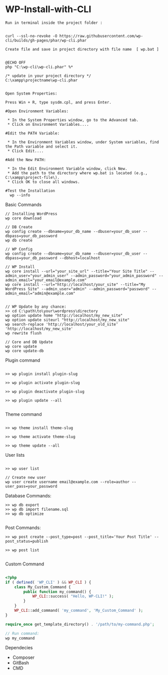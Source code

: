 # WP-Install-with-CLI

``` Run in terminal inside the project folder : ``` 

``` 

curl --ssl-no-revoke -O https://raw.githubusercontent.com/wp-cli/builds/gh-pages/phar/wp-cli.phar

```

``` Create file and save in project directory with file name  [ wp.bat ] ```
```

@ECHO OFF
php "C:\wp-cli\wp-cli.phar" %* 

/* update in your project directory */
C:\xampp\projectname\wp-cli.phar

```

```

Open System Properties:

Press Win + R, type sysdm.cpl, and press Enter.

#Open Environment Variables:

 * In the System Properties window, go to the Advanced tab.
 * Click on Environment Variables....

#Edit the PATH Variable:

 * In the Environment Variables window, under System variables, find the Path variable and select it.
 * Click Edit....

#Add the New PATH:

 * In the Edit Environment Variable window, click New.
 * Add the path to the directory where wp.bat is located (e.g., C:\xampp\project-file\).
 * Click OK to close all windows.

#Test the Installation
  wp --info

```

Basic Commands

```
// Installing WordPress
wp core download

// DB Create
wp config create --dbname=your_db_name --dbuser=your_db_user --dbpass=your_db_password
wp db create

// WP Config
wp config create --dbname=your_db_name --dbuser=your_db_user --dbpass=your_db_password --dbhost=localhost

// WP Install
wp core install --url="your_site_url" --title="Your Site Title" --admin_user="your_admin_user" --admin_password="your_admin_password" --admin_email="your_email@example.com"
wp core install --url="http://localhost/your_site" --title="My WordPress Site" --admin_user="admin" --admin_password="password" --admin_email="admin@example.com"


// WP Update by any chance: 
>> cd C:\path\to\your\wordpress\directory
wp option update home "http://localhost/my_new_site"
wp option update siteurl "http://localhost/my_new_site"
wp search-replace 'http://localhost/your_old_site' 'http://localhost/my_new_site'
wp rewrite flush

// Core and DB Update
wp core update
wp core update-db

```

Plugin command
```

>> wp plugin install plugin-slug

>> wp plugin activate plugin-slug

>> wp plugin deactivate plugin-slug

>> wp plugin update --all


```

Theme command
```

>> wp theme install theme-slug

>> wp theme activate theme-slug

>> wp theme update --all

```

User lists
```

>> wp user list

// Create new user
wp user create username email@example.com --role=author --user_pass=your_password

```

Database Commands:
```
>> wp db export
>> wp db import filename.sql
>> wp db optimize


```

Post Commands:
```
>> wp post create --post_type=post --post_title='Your Post Title' --post_status=publish

>> wp post list


```

Custom Command
```PHP

<?php
if ( defined( 'WP_CLI' ) && WP_CLI ) {
    class My_Custom_Command {
        public function my_command() {
            WP_CLI::success( "Hello, WP-CLI!" );
        }
    }
    WP_CLI::add_command( 'my_command', 'My_Custom_Command' );
}

require_once get_template_directory() . '/path/to/my-command.php';

// Run command:
wp my_command

```

Dependecies
- Composer
- GitBash
- CMD 
